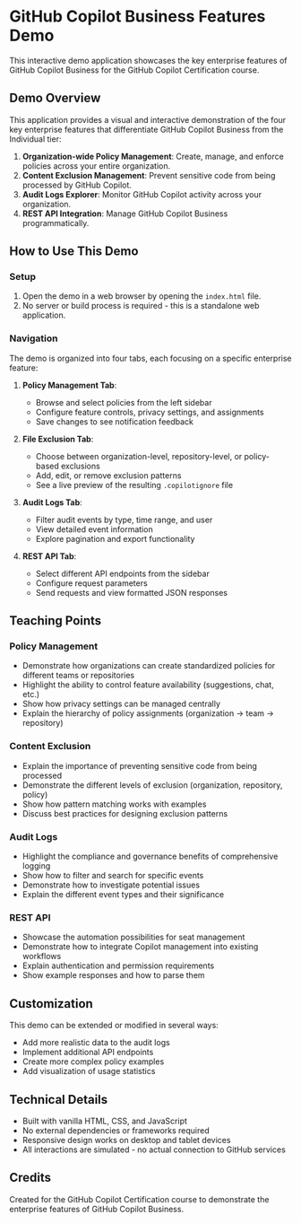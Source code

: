 # GitHub Copilot Business Features Demo

This interactive demo application showcases the key enterprise features of GitHub Copilot Business for the GitHub Copilot Certification course.

## Demo Overview

This application provides a visual and interactive demonstration of the four key enterprise features that differentiate GitHub Copilot Business from the Individual tier:

1. **Organization-wide Policy Management**: Create, manage, and enforce policies across your entire organization.
2. **Content Exclusion Management**: Prevent sensitive code from being processed by GitHub Copilot.
3. **Audit Logs Explorer**: Monitor GitHub Copilot activity across your organization.
4. **REST API Integration**: Manage GitHub Copilot Business programmatically.

## How to Use This Demo

### Setup

1. Open the demo in a web browser by opening the `index.html` file.
2. No server or build process is required - this is a standalone web application.

### Navigation

The demo is organized into four tabs, each focusing on a specific enterprise feature:

1. **Policy Management Tab**: 
   - Browse and select policies from the left sidebar
   - Configure feature controls, privacy settings, and assignments
   - Save changes to see notification feedback

2. **File Exclusion Tab**:
   - Choose between organization-level, repository-level, or policy-based exclusions
   - Add, edit, or remove exclusion patterns
   - See a live preview of the resulting `.copilotignore` file

3. **Audit Logs Tab**:
   - Filter audit events by type, time range, and user
   - View detailed event information
   - Explore pagination and export functionality

4. **REST API Tab**:
   - Select different API endpoints from the sidebar
   - Configure request parameters
   - Send requests and view formatted JSON responses

## Teaching Points

### Policy Management

- Demonstrate how organizations can create standardized policies for different teams or repositories
- Highlight the ability to control feature availability (suggestions, chat, etc.)
- Show how privacy settings can be managed centrally
- Explain the hierarchy of policy assignments (organization → team → repository)

### Content Exclusion

- Explain the importance of preventing sensitive code from being processed
- Demonstrate the different levels of exclusion (organization, repository, policy)
- Show how pattern matching works with examples
- Discuss best practices for designing exclusion patterns

### Audit Logs

- Highlight the compliance and governance benefits of comprehensive logging
- Show how to filter and search for specific events
- Demonstrate how to investigate potential issues
- Explain the different event types and their significance

### REST API

- Showcase the automation possibilities for seat management
- Demonstrate how to integrate Copilot management into existing workflows
- Explain authentication and permission requirements
- Show example responses and how to parse them

## Customization

This demo can be extended or modified in several ways:

- Add more realistic data to the audit logs
- Implement additional API endpoints
- Create more complex policy examples
- Add visualization of usage statistics

## Technical Details

- Built with vanilla HTML, CSS, and JavaScript
- No external dependencies or frameworks required
- Responsive design works on desktop and tablet devices
- All interactions are simulated - no actual connection to GitHub services

## Credits

Created for the GitHub Copilot Certification course to demonstrate the enterprise features of GitHub Copilot Business. 